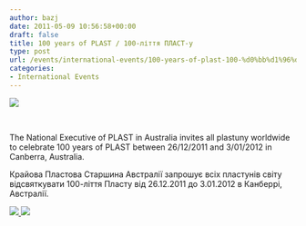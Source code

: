 ```yaml
---
author: bazj
date: 2011-05-09 10:56:58+00:00
draft: false
title: 100 years of PLAST / 100-ліття ПЛАСТ-у
type: post
url: /events/international-events/100-years-of-plast-100-%d0%bb%d1%96%d1%82%d1%82%d1%8f-%d0%9f%d0%9b%d0%90%d0%a1%d0%a2-%d1%83/
categories:
- International Events
---
```


[](http://www.ozeukes.com/wp-content/uploads/2011/05/Pic0002-295-pxls.jpg)[![](http://www.ozeukes.com/wp-content/uploads/2011/05/150px-Plast.jpg)
](http://www.ozeukes.com/wp-content/uploads/2011/05/150px-Plast.jpg)

 

The National Executive of PLAST in Australia invites all plastuny worldwide to celebrate 100 years of PLAST between 26/12/2011 and 3/01/2012 in Canberra, Australia.   

Крайова Пластова Старшина Австралії запрошує всіх пластунів світу відсвяткувати 100-ліття Пласту від 26.12.2011 до 3.01.2012 в Канберрі, Австралії.

[![](http://www.ozeukes.com/wp-content/uploads/2011/05/Pic0001-295-pixls.jpg)
](http://www.ozeukes.com/wp-content/uploads/2011/05/Pic0001-295-pixls.jpg)[![](http://www.ozeukes.com/wp-content/uploads/2011/05/Pic0002-295-pxls1.jpg)
](http://www.ozeukes.com/wp-content/uploads/2011/05/Pic0002-295-pxls1.jpg)
